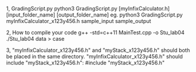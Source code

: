 1, GradingScript.py
python3 GradingScript.py [myInfixCalculator.h] [input_folder_name] [output_folder_name]
eg. python3 GradingScript.py myInfixCalculator_x123y456.h sample_input sample_output

2, How to compile your code
g++ -std=c++11 MainTest.cpp -o Stu_lab04
./Stu_lab04 data > case

3, "myInfixCalculator_x123y456.h" and "myStack_x123y456.h" should both be placed in the same directory.
"myInfixCalculator_x123y456.h" should include "myStack_x123y456.h": #include "myStack_x123y456.h"

